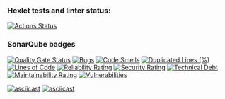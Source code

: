### Hexlet tests and linter status:
[![Actions Status](https://github.com/georgebespam/python-project-49/actions/workflows/hexlet-check.yml/badge.svg)](https://github.com/georgebespam/python-project-49/actions)

### SonarQube badges

[![Quality Gate Status](https://sonarcloud.io/api/project_badges/measure?project=georgebespam_python-project-49&metric=alert_status)](https://sonarcloud.io/summary/new_code?id=georgebespam_python-project-49)
[![Bugs](https://sonarcloud.io/api/project_badges/measure?project=georgebespam_python-project-49&metric=bugs)](https://sonarcloud.io/summary/new_code?id=georgebespam_python-project-49)
[![Code Smells](https://sonarcloud.io/api/project_badges/measure?project=georgebespam_python-project-49&metric=code_smells)](https://sonarcloud.io/summary/new_code?id=georgebespam_python-project-49)
[![Duplicated Lines (%)](https://sonarcloud.io/api/project_badges/measure?project=georgebespam_python-project-49&metric=duplicated_lines_density)](https://sonarcloud.io/summary/new_code?id=georgebespam_python-project-49)
[![Lines of Code](https://sonarcloud.io/api/project_badges/measure?project=georgebespam_python-project-49&metric=ncloc)](https://sonarcloud.io/summary/new_code?id=georgebespam_python-project-49)
[![Reliability Rating](https://sonarcloud.io/api/project_badges/measure?project=georgebespam_python-project-49&metric=reliability_rating)](https://sonarcloud.io/summary/new_code?id=georgebespam_python-project-49)
[![Security Rating](https://sonarcloud.io/api/project_badges/measure?project=georgebespam_python-project-49&metric=security_rating)](https://sonarcloud.io/summary/new_code?id=georgebespam_python-project-49)
[![Technical Debt](https://sonarcloud.io/api/project_badges/measure?project=georgebespam_python-project-49&metric=sqale_index)](https://sonarcloud.io/summary/new_code?id=georgebespam_python-project-49)
[![Maintainability Rating](https://sonarcloud.io/api/project_badges/measure?project=georgebespam_python-project-49&metric=sqale_rating)](https://sonarcloud.io/summary/new_code?id=georgebespam_python-project-49)
[![Vulnerabilities](https://sonarcloud.io/api/project_badges/measure?project=georgebespam_python-project-49&metric=vulnerabilities)](https://sonarcloud.io/summary/new_code?id=georgebespam_python-project-49)

[![asciicast](https://asciinema.org/a/XhnJ2AWtBx2Y1TDxNB5xTmxi7.svg)](https://asciinema.org/a/XhnJ2AWtBx2Y1TDxNB5xTmxi7)
[![asciicast](https://asciinema.org/a/CVGAvAHxIrMC3TTQy4R9EGEnj.svg)](https://asciinema.org/a/CVGAvAHxIrMC3TTQy4R9EGEnj)
